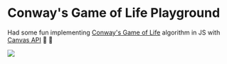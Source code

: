 # Conway's Game of Life Playground
Had some fun implementing [Conway's Game of Life](https://en.wikipedia.org/wiki/Conway%27s_Game_of_Life) algorithm in JS with [Canvas API](https://developer.mozilla.org/en-US/docs/Web/API/Canvas_API) 🔬 🧬

![](https://media3.giphy.com/media/NkCyI8NwT57f2sdDWC/giphy.gif)
